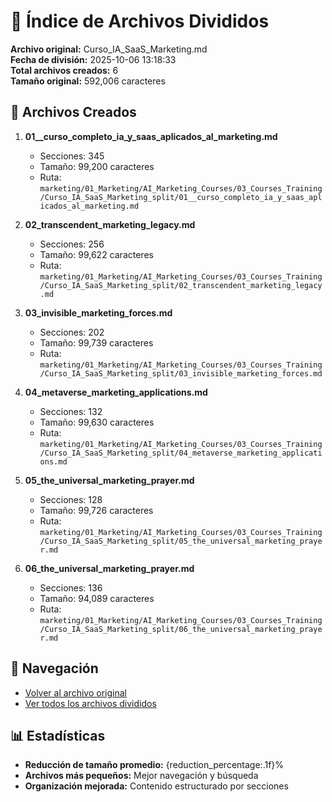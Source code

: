 # 📁 Índice de Archivos Divididos

**Archivo original:** Curso_IA_SaaS_Marketing.md  
**Fecha de división:** 2025-10-06 13:18:33  
**Total archivos creados:** 6  
**Tamaño original:** 592,006 caracteres  

## 📄 Archivos Creados

1. **01__curso_completo_ia_y_saas_aplicados_al_marketing.md**
   - Secciones: 345
   - Tamaño: 99,200 caracteres
   - Ruta: `marketing/01_Marketing/AI_Marketing_Courses/03_Courses_Training/Curso_IA_SaaS_Marketing_split/01__curso_completo_ia_y_saas_aplicados_al_marketing.md`

2. **02_transcendent_marketing_legacy.md**
   - Secciones: 256
   - Tamaño: 99,622 caracteres
   - Ruta: `marketing/01_Marketing/AI_Marketing_Courses/03_Courses_Training/Curso_IA_SaaS_Marketing_split/02_transcendent_marketing_legacy.md`

3. **03_invisible_marketing_forces.md**
   - Secciones: 202
   - Tamaño: 99,739 caracteres
   - Ruta: `marketing/01_Marketing/AI_Marketing_Courses/03_Courses_Training/Curso_IA_SaaS_Marketing_split/03_invisible_marketing_forces.md`

4. **04_metaverse_marketing_applications.md**
   - Secciones: 132
   - Tamaño: 99,630 caracteres
   - Ruta: `marketing/01_Marketing/AI_Marketing_Courses/03_Courses_Training/Curso_IA_SaaS_Marketing_split/04_metaverse_marketing_applications.md`

5. **05_the_universal_marketing_prayer.md**
   - Secciones: 128
   - Tamaño: 99,726 caracteres
   - Ruta: `marketing/01_Marketing/AI_Marketing_Courses/03_Courses_Training/Curso_IA_SaaS_Marketing_split/05_the_universal_marketing_prayer.md`

6. **06_the_universal_marketing_prayer.md**
   - Secciones: 136
   - Tamaño: 94,089 caracteres
   - Ruta: `marketing/01_Marketing/AI_Marketing_Courses/03_Courses_Training/Curso_IA_SaaS_Marketing_split/06_the_universal_marketing_prayer.md`


## 🔗 Navegación

- [Volver al archivo original](../Curso_IA_SaaS_Marketing.md)
- [Ver todos los archivos divididos](./)

## 📊 Estadísticas

- **Reducción de tamaño promedio:** {reduction_percentage:.1f}%
- **Archivos más pequeños:** Mejor navegación y búsqueda
- **Organización mejorada:** Contenido estructurado por secciones
